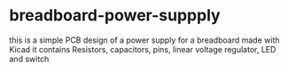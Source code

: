 # breadboard-power-suppply
this is a simple PCB design of a power supply for a breadboard made with Kicad
it contains Resistors, capacitors, pins, linear voltage regulator, LED and switch
